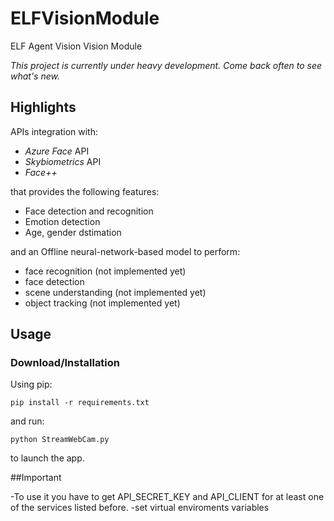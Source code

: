 # ELFVisionModule
ELF Agent Vision Vision Module

*This project is currently under heavy development. Come back often to see what's new.*

## Highlights

APIs integration with:
- *Azure Face* API
- *Skybiometrics* API
- *Face++*

that provides the following features:
- Face detection and recognition
- Emotion detection
- Age, gender dstimation

and an Offline neural-network-based model to perform:
- face recognition (not implemented yet)
- face detection
- scene understanding (not implemented yet)
- object tracking (not implemented yet)

## Usage

### Download/Installation

Using pip:
```
pip install -r requirements.txt
```
and run:
```
python StreamWebCam.py
```
to launch the app.

##Important

-To use it you have to get API_SECRET_KEY and API_CLIENT for at least one of the services listed before.
-set virtual enviroments variables

